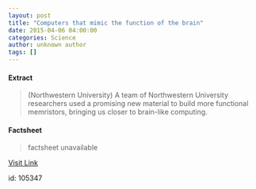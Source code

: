 ```yaml
---
layout: post
title: "Computers that mimic the function of the brain"
date: 2015-04-06 04:00:00
categories: Science
author: unknown author
tags: []
---
```



#### Extract
>(Northwestern University) A team of Northwestern University researchers used a promising new material to build more functional memristors, bringing us closer to brain-like computing.

#### Factsheet
>factsheet unavailable

[Visit Link](http://www.eurekalert.org/pub_releases/2015-04/nu-ctm040615.php)

id:  105347
